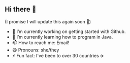 ## Hi there 👋

(I promise I will update this again soon 🎉)

- 🔭 I’m currently working on getting started with Github.
- 🌱 I’m currently learning how to program in Java.
- 📫 How to reach me: Email!
- 😄 Pronouns: she/they
- ⚡ Fun fact: I've been to over 30 countries ✈️

